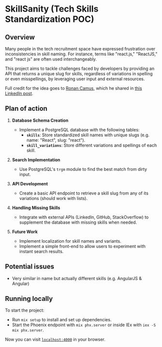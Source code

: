 # SkillSanity (Tech Skills Standardization POC)

## Overview

Many people in the tech recruitment space have expressed frustration over inconsistencies in skill naming. For instance, terms like "react.js," "ReactJS," and "react js" are often used interchangeably.

This project aims to tackle challenges faced by developers by providing an API that returns a unique slug for skills, regardless of variations in spelling or even misspellings, by leveraging user input and external resources.

Full credit for the idea goes to [Ronan Camus](https://www.linkedin.com/in/freelance-cto/), which he shared in [this LinkedIn post](https://www.linkedin.com/feed/update/urn:li:activity:7246776440753393664).

## Plan of action

1. **Database Schema Creation**
   - Implement a PostgreSQL database with the following tables:
     - **`skills`**: Store standardized skill names with unique slugs (e.g. name: "React", slug: "react").
     - **`skill_variations`**: Store different variations and spellings of each skill.

2. **Search Implementation**
   - Use PostgreSQL's `trgm` module to find the best match from dirty input.

3. **API Development**
   - Create a basic API endpoint to retrieve a skill slug from any of its variations (should work with lists).

4. **Handling Missing Skills**
   - Integrate with external APIs (LinkedIn, GitHub, StackOverflow) to supplement the database with missing skills when needed.

5. **Future Work**
   - Implement localization for skill names and variants.
   - Implement a simple front-end to allow users to experiment with instant search results.

## Potential issues

- Very similar in name but actually different skills (e.g. AngularJS & Angular)

## Running locally

To start the project:

  * Run `mix setup` to install and set up dependencies.
  * Start the Phoenix endpoint with `mix phx.server` or inside IEx with `iex -S mix phx.server`.

Now you can visit [`localhost:4000`](http://localhost:4000) in your browser.
